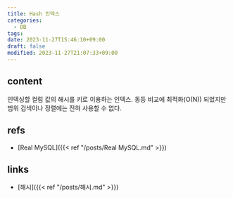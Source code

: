 ```yaml
---
title: Hash 인덱스
categories:
  - DB
tags: 
date: 2023-11-27T15:46:10+09:00
draft: false
modified: 2023-11-27T21:07:33+09:00
---
```


## content
인덱싱할 컬럼 값의 해시를 키로 이용하는 인덱스. 동등 비교에 최적화(O(N)) 되었지만 범위 검색이나 정렬에는 전혀 사용할 수 없다.


## refs
- [Real MySQL]({{< ref "/posts/Real MySQL.md" >}})


## links
- [해시]({{< ref "/posts/해시.md" >}})
